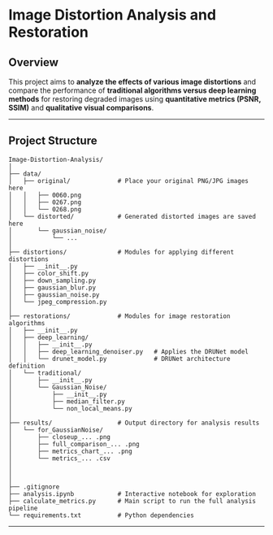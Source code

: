# Image Distortion Analysis and Restoration

## Overview

This project aims to **analyze the effects of various image distortions** and compare the performance of **traditional algorithms versus deep learning methods** for restoring degraded images using **quantitative metrics (PSNR, SSIM)** and **qualitative visual comparisons**.

---

## Project Structure

```
Image-Distortion-Analysis/
│
├── data/
│   ├── original/             # Place your original PNG/JPG images here
│   │   ├── 0060.png
│   │   ├── 0267.png
│   │   └── 0268.png
│   └── distorted/            # Generated distorted images are saved here
│       └── gaussian_noise/
│           └── ...
│
├── distortions/              # Modules for applying different distortions
│   ├── __init__.py
│   ├── color_shift.py
│   ├── down_sampling.py
│   ├── gaussian_blur.py
│   ├── gaussian_noise.py
│   └── jpeg_compression.py
│
├── restorations/             # Modules for image restoration algorithms
│   ├── __init__.py
│   ├── deep_learning/
│   │   ├── __init__.py
│   │   ├── deep_learning_denoiser.py   # Applies the DRUNet model
│   │   └── drunet_model.py             # DRUNet architecture definition
│   └── traditional/
│       ├── __init__.py
│       └── Gaussian_Noise/
│           ├── __init__.py
│           ├── median_filter.py
│           └── non_local_means.py
│
├── results/                  # Output directory for analysis results
│   └── for_GaussianNoise/
│       ├── closeup_... .png
│       ├── full_comparison_... .png
│       ├── metrics_chart_... .png
│       └── metrics_... .csv
│
│   
│
├── .gitignore
├── analysis.ipynb            # Interactive notebook for exploration
├── calculate_metrics.py      # Main script to run the full analysis pipeline
└── requirements.txt          # Python dependencies
```

---

